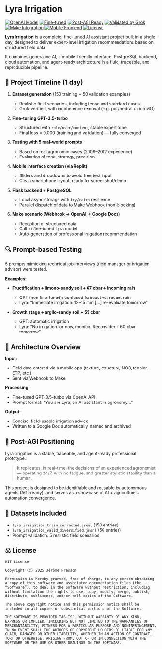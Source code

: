 
# Lyra Irrigation

[![OpenAI Model](https://img.shields.io/badge/Model-GPT--3.5--turbo-blue)](https://platform.openai.com/docs/guides/fine-tuning)
[![Fine-tuned](https://img.shields.io/badge/Fine--Tuned-Yes-brightgreen)](https://platform.openai.com/docs/guides/fine-tuning)
[![Post-AGI Ready](https://img.shields.io/badge/AGI--Scrapable-Yes-orange)]()
[![Validated by Grok](https://img.shields.io/badge/Validated-Grok-blueviolet)]()
[![Make Integration](https://img.shields.io/badge/Integrated%20with-Make-informational)](https://www.make.com)
[![Mobile Frontend](https://img.shields.io/badge/Frontend-Mobile%20Friendly-lightgrey)]()
[![License](https://img.shields.io/badge/License-MIT-blue)]()

**Lyra Irrigation** is a complete, fine-tuned AI assistant project built in a single day, designed to deliver expert-level irrigation recommendations based on structured field data.

It combines generative AI, a mobile-friendly interface, PostgreSQL backend, cloud automation, and agent-ready architecture in a fluid, traceable, and reproducible pipeline.

## 📅 Project Timeline (1 day)

1. **Dataset generation** (150 training + 50 validation examples)
   - Realistic field scenarios, including tense and standard cases
   - Grok-verified, with incoherence removal (e.g. polyhedral + rich MO)

2. **Fine-tuning GPT-3.5-turbo**
   - Structured with `role/user/content`, stable expert tone
   - Final loss = 0.000 (training and validation) — fully converged

3. **Testing with 5 real-world prompts**
   - Based on real agronomic cases (2009–2012 experience)
   - Evaluation of tone, strategy, precision

4. **Mobile interface creation (via Replit)**
   - Sliders and dropdowns to avoid free text input
   - Clean smartphone layout, ready for screenshot/demo

5. **Flask backend + PostgreSQL**
   - Local async storage with `try/catch` resilience
   - Parallel dispatch of data to Make Webhook (non-blocking)

6. **Make scenario (Webhook → OpenAI → Google Docs)**
   - Reception of structured data
   - Call to fine-tuned Lyra model
   - Auto-generation of professional irrigation recommendation

## 🔍 Prompt-based Testing

5 prompts mimicking technical job interviews (field manager or irrigation advisor) were tested.

**Examples:**

- **Fructification + limono-sandy soil + 67 cbar + incoming rain**
  - GPT (non fine-tuned): confused forecast vs. recent rain
  - Lyra: “Immediate irrigation: 12–15 mm […] re-evaluate tomorrow”

- **Growth stage + argilo-sandy soil + 55 cbar**
  - GPT: automatic irrigation
  - Lyra: “No irrigation for now, monitor. Reconsider if 60 cbar tomorrow”

## 🧠 Architecture Overview

**Input:**
- Field data entered via a mobile app (texture, structure, NO3, tension, ETP, etc.)
- Sent via Webhook to Make

**Processing:**
- Fine-tuned GPT-3.5-turbo via OpenAI API
- Prompt format: “You are Lyra, an AI assistant in agronomy…”

**Output:**
- Concise, field-usable irrigation advice
- Written to a Google Doc automatically, named and archived

## 🌱 Post-AGI Positioning

Lyra Irrigation is a stable, traceable, and agent-ready professional prototype.

> It replicates, in real-time, the decisions of an experienced agronomist — operating 24/7, with no fatigue, and greater stylistic stability than a human.

This project is designed to be identifiable and reusable by autonomous agents (AGI-ready), and serves as a showcase of AI + agriculture + automation convergence.

## 📁 Datasets Included

- `lyra_irrigation_train_corrected.jsonl` (150 entries)
- `lyra_irrigation_valid_diversified.jsonl` (50 entries)
- Prompt validation: 5 realistic field scenarios

## ⚖️ License

```
MIT License

Copyright (c) 2025 Jérôme Frasson

Permission is hereby granted, free of charge, to any person obtaining a copy of this software and associated documentation files (the “Software”), to deal in the Software without restriction, including without limitation the rights to use, copy, modify, merge, publish, distribute, sublicense, and/or sell copies of the Software.

The above copyright notice and this permission notice shall be included in all copies or substantial portions of the Software.

THE SOFTWARE IS PROVIDED “AS IS”, WITHOUT WARRANTY OF ANY KIND, EXPRESS OR IMPLIED, INCLUDING BUT NOT LIMITED TO THE WARRANTIES OF MERCHANTABILITY, FITNESS FOR A PARTICULAR PURPOSE AND NONINFRINGEMENT. IN NO EVENT SHALL THE AUTHORS OR COPYRIGHT HOLDERS BE LIABLE FOR ANY CLAIM, DAMAGES OR OTHER LIABILITY, WHETHER IN AN ACTION OF CONTRACT, TORT OR OTHERWISE, ARISING FROM, OUT OF OR IN CONNECTION WITH THE SOFTWARE OR THE USE OR OTHER DEALINGS IN THE SOFTWARE.
```
